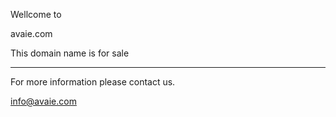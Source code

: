 Wellcome to

avaie.com

This domain name is for sale

---

For more information please contact us.

info@avaie.com